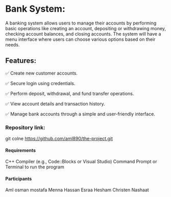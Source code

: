 # Bank System:
A banking system allows users to manage their accounts by performing basic operations like creating an account,
depositing or withdrawing money, checking account balances, and closing accounts. 
The system will have a menu interface where users can choose various options based on their needs.


## Features:

✅ Create new customer accounts.

✅ Secure login using credentials.

✅ Perform deposit, withdrawal, and fund transfer operations.

✅ View account details and transaction history.

✅ Manage bank accounts through a simple and user-friendly interface.

### Repository link:


 git colne https://github.com/aml890/the-project.git

 
#### Requirements
C++ Compiler (e.g., Code::Blocks or Visual Studio)
Command Prompt or Terminal to run the program


#### Participants

Aml osman mostafa 
Menna Hassan
Esraa Hesham
Christen Nashaat



 
